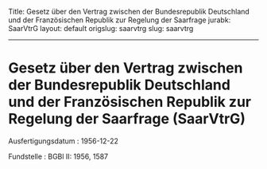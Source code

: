 Title: Gesetz über den Vertrag zwischen der Bundesrepublik Deutschland und der Französischen
  Republik zur Regelung der Saarfrage
jurabk: SaarVtrG
layout: default
origslug: saarvtrg
slug: saarvtrg

---

# Gesetz über den Vertrag zwischen der Bundesrepublik Deutschland und der Französischen Republik zur Regelung der Saarfrage (SaarVtrG)

Ausfertigungsdatum
:   1956-12-22

Fundstelle
:   BGBl II: 1956, 1587

